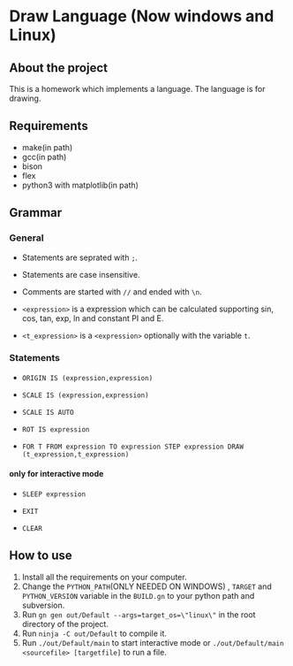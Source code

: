 # Draw Language (Now windows and Linux)

## About the project

This is a homework which implements a language. The language is for drawing.

## Requirements

- make(in path)
- gcc(in path)
- bison
- flex
- python3 with matplotlib(in path)

## Grammar

### General

- Statements are seprated with `;`.

- Statements are case insensitive.

- Comments are started with `//` and ended with `\n`.

- `<expression>` is a expression which can be calculated supporting sin, cos, tan, exp, ln and constant PI and E.

- `<t_expression>` is a `<expression>` optionally with the variable `t`.

### Statements

- `ORIGIN IS (expression,expression)`

- `SCALE IS (expression,expression)`

- `SCALE IS AUTO`

- `ROT IS expression`

- `FOR T FROM expression TO expression STEP expression DRAW (t_expression,t_expression)`

#### only for interactive mode

- `SLEEP expression`

- `EXIT`

- `CLEAR`

## How to use

1. Install all the requirements on your computer.
2. Change the `PYTHON_PATH`(ONLY NEEDED ON WINDOWS) , `TARGET` and `PYTHON_VERSION` variable in the `BUILD.gn` to your python path and subversion.
3. Run `gn gen out/Default --args=target_os=\"linux\"` in the root directory of the project.
4. Run `ninja -C out/Default` to compile it.
5. Run `./out/Default/main` to start interactive mode or `./out/Default/main <sourcefile> [targetfile]` to run a file.

